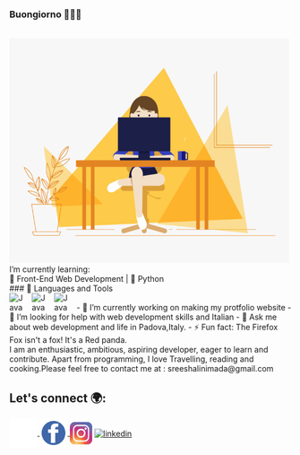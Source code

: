 ### Buongiorno 👋👩‍💻
<br>
 <img src="https://github.com/shalinimada/shalinimada/blob/master/girl.gif" alt="Coder GIF" width="500" height="400">
</br>
 I’m currently learning:<br>
🌱 Front-End Web Development | 🌱 Python
<br>
### 🧰 Languages and Tools 
<br>

<img align="left" alt="Java" width="30px" style="padding-right:10px;" src="https://cdn.jsdelivr.net/gh/devicons/devicon/icons/html5/html5-original-wordmark.svg" />
<img align="left" alt="Java" width="30px" style="padding-right:10px;" src="https://cdn.jsdelivr.net/gh/devicons/devicon/icons/css3/css3-plain.svg" />
<img align="left" alt="Java" width="30px" style="padding-right:10px;" src="https://cdn.jsdelivr.net/gh/devicons/devicon/icons/javascript/javascript-plain.svg" />
<br>
- 🔭 I’m currently working on making my protfolio website
- 🤔 I’m looking for help with web development skills and Italian
- 💬 Ask me about web development and life in Padova,Italy.
- ⚡ Fun fact: The Firefox Fox isn't a fox! It's a Red panda.<br>
I am an enthusiastic, ambitious, aspiring developer, eager to learn and contribute. Apart from programming, I love Travelling, reading and cooking.Please feel free to contact me at : sreeshalinimada@gmail.com

## Let's connect 🌍:
<a href="https://github.com/shalinimada">  <img align="center" src="https://github.com/shalinimada/shalinimada/blob/b589c2e0371e77fcc3fd1efb00f36c0e082d034e/logos/github.png" width="50" height="50" alt="github"> </a><a href="https://www.facebook.com/shalinimada/">  <img align="center" src="https://github.com/shalinimada/shalinimada/blob/b589c2e0371e77fcc3fd1efb00f36c0e082d034e/logos/fb.png" width="50" height="50" alt="facebook"> </a><a href="https://www.instagram.com/shalini_sreee/"><img align="center" src="https://github.com/shalinimada/shalinimada/blob/b589c2e0371e77fcc3fd1efb00f36c0e082d034e/logos/insta.png" width="40" height="40" alt="instagram"></img></a>  <a href="https://www.linkedin.com/in/sree-shalini-mada-a89638190/"><img align="center" src="https://logos-world.net/wp-content/uploads/2020/04/Linkedin-Logo.png" width="70" height="50" alt="linkedin"></a>


